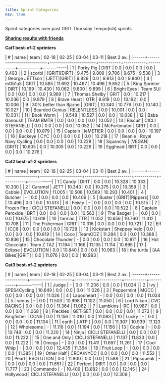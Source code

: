 ```yaml
---
title: Sprint Categories
nav: true
---
```


Sprint categories over past GRIT Thursday Tempo(ish) sprints

[**Sharing results with friends**](https://forums.zwift.com/t/sharing-results-with-friends/534276/16 "Sharing with friends at Zwift forum")

**Cat1 best-of-2 sprinters**

| #    | name                      | team                  | 02-18     | 02-25     | 03-04     | 03-11     | Best 2 av. |
|------+---------------------------+-----------------------+-----------+-----------+-----------+-----------+------------|
| 1    | Porky Pig                 | DIRT                  | 0.0       | 0.0       | 0.0       | 0.0       | 9.493      |
| 2    | scorbi                    | [GRIT][DIRT]          | 9.475     | 9.809     | 9.706     | 9.675     | 9.538      |
| 3    | George JETTson            | [JETT][GRIT]          | 9.829     | 0.0       | 9.913     | 0.0       | 9.840      |
| 4    | mOb1u5                    | GRIT                  | 10.585    | 11.692    | 10.467    | 10.496    | 9.852      |
| 5    | King Sprinter             | DIRT                  | 10.199    | 10.430    | 10.062    | 9.800     | 9.899      |
| 6    | Bright Eyes               | Team SUI              | 0.0       | 0.0       | 0.0       | 0.0       | 9.969      |
| 7    | Thomas Shelby             | GRIT                  | 0.0       | 10.217    | 10.036    | 0.0       | 9.979      |
| 8    | Brave Heart               | OTR                   | 9.819     | 0.0       | 10.192    | 0.0       | 10.006     |
| 9    | 30% better than Bjarne    | [GRIT]                | 10.340    | 10.776    | 0.0       | 10.140    | 10.027     |
| 10   | Bearded Genius            | RELENTLESS            | 0.0       | 10.001    | 0.0       | 0.0       | 10.031     |
| 11   | Book Worm                 | -                     | 9.548     | 10.527    | 0.0       | 0.0       | 10.038     |
| 12   | Baba Ganoush              | TEAM BMTR             | 0.0       | 0.0       | 0.0       | 0.0       | 10.052     |
| 13   | Biscuit                   | CICLI STEFANELLI      | 0.0       | 0.0       | 0.0       | 0.0       | 10.052     |
| 14   | McFartonator              | GRIT                  | 0.0       | 0.0       | 0.0       | 0.0       | 10.079     |
| 15   | Captain                   | leMETIER              | 0.0       | 0.0       | 0.0       | 0.0       | 10.197     |
| 16   | Buckeye                   | CYC                   | 0.0       | 0.0       | 0.0       | 0.0       | 10.218     |
| 17   | Beanie                    | Royal Navy Cycling    | 0.0       | 0.0       | 0.0       | 0.0       | 10.228     |
| 18   | Squanchy                  | [VEGAN][GRIT]         | 10.605    | 0.0       | 10.305    | 0.0       | 10.229     |
| 19   | Egghead                   | BRT                   | 0.0       | 0.0       | 0.0       | 0.0       | 10.276     |


**Cat2 best-of-2 sprinters**

| #    | name                 | team                | 02-18     | 02-25     | 03-04     | 03-11     | Best 2 av. |
|------+----------------------+---------------------+-----------+-----------+-----------+-----------+------------|
| 1    | Candy                | DIRT                | 0.0       | 0.0       | 10.328    | 10.333    | 10.330     |
| 2    | Caramel              | JETT                | 10.343    | 0.0       | 10.375    | 0.0       | 10.359     |
| 3    | Cabbie               | EVOLUTION           | 11.005    | 10.508    | 10.569    | 10.293    | 10.401     |
| 4    | Butcher              | -                   | 0.0       | 0.0       | 0.0       | 0.0       | 10.406     |
| 5    | Buster               | [GRIT][Rippers]     | 0.0       | 10.496    | 0.0       | 0.0       | 10.513     |
| 6    | Feisty               | -                   | 0.0       | 0.0       | 0.0       | 0.0       | 10.515     |
| 7    | Frozen Fire          | CICLI STEFANELLI    | 0.0       | 0.0       | 0.0       | 0.0       | 10.522     |
| 8    | Captain Peroxide     | BRT                 | 0.0       | 0.0       | 0.0       | 0.0       | 10.563     |
| 9    | The Badger           | -                   | 0.0       | 0.0       | 0.0       | 10.675    | 10.618     |
| 10   | tarmac               | TTR                 | 11.052    | 10.656    | 10.760    | 11.312    | 10.708     |
| 11   | The Fisherman        | GRIT                | 10.316    | 0.0       | 0.0       | 0.0       | 10.721     |
| 12   | Elf                  | (CCI)               | 0.0       | 0.0       | 0.0       | 0.0       | 10.728     |
| 13   | Kickstart            | Sheppey Velo        | 0.0       | 0.0       | 0.0       | 0.0       | 10.819     |
| 14   | Coco                 | TeamODZ             | 11.284    | 0.0       | 0.0       | 10.388    | 10.836     |
| 15   | Chocolate Thunder    | -                   | 0.0       | 0.0       | 0.0       | 0.0       | 10.871     |
| 16   | Hot Chocolate        | Team Z TAZ          | 11.194    | 11.166    | 11.135    | 11.114    | 10.895     |
| 17   | Eclipse              | EVOLUTION           | 0.0       | 10.840    | 0.0       | 0.0       | 10.963     |
| 18   | the turtle           | [AA Bikes][GRIT]    | 0.0       | 11.076    | 0.0       | 0.0       | 10.993     |

**Cat3 best-of-2 sprinters**

| #    | name            | team                | 02-18     | 02-25     | 03-04     | 03-11     | Best 2 av. |
|------+-----------------+---------------------+-----------+-----------+-----------+-----------+------------|
| 1    | Judge           | -                   | 0.0       | 11.206    | 0.0       | 0.0       | 11.024     |
| 2    | Ivy             | SPES4Cycling        | 10.649    | 0.0       | 0.0       | 0.0       | 11.026     |
| 3    | Peppermint      | MGCC                | 0.0       | 0.0       | 0.0       | 0.0       | 11.026     |
| 4    | Lapooheart      | -                   | 0.0       | 0.0       | 0.0       | 0.0       | 11.034     |
| 5    | venus           | -                   | 0.0       | 11.503    | 10.998    | 11.102    | 11.050     |
| 6    | Lord Nikon      | CVC RACING          | 0.0       | 0.0       | 0.0       | 11.364    | 11.062     |
| 7    | Lambkins        | IRC                 | 10.987    | 0.0       | 0.0       | 0.0       | 11.068     |
| 8    | Freckles        | GET-SET             | 0.0       | 0.0       | 0.0       | 0.0       | 11.073     |
| 9    | Kingfisher      | CCNS                | 0.0       | 11.156    | 11.010    | 0.0       | 11.083     |
| 10   | Lucky           | -                   | 0.0       | 0.0       | 0.0       | 0.0       | 11.104     |
| 11   | earth           | [ ATP ]             | 0.0       | 0.0       | 11.307    | 10.939    | 11.123     |
| 12   | Wholesome       | -                   | 11.116    | 0.0       | 11.194    | 0.0       | 11.156     |
| 13   | Cookie          | -                   | 0.0       | 10.748    | 0.0       | 0.0       | 11.220     |
| 14   | Ninja           | CICLI STEFANELLI    | 0.0       | 0.0       | 0.0       | 0.0       | 11.222     |
| 15   | One and Only    | CICLI STEFANELLI    | 11.137    | 11.833    | 0.0       | 0.0       | 11.222     |
| 16   | Omega           | -                   | 0.0       | 0.0       | 11.411    | 11.697    | 11.261     |
| 17   | Cool Whip       | -                   | 0.0       | 0.0       | 0.0       | 12.435    | 11.364     |
| 18   | Fruit Loop      | -                   | 0.0       | 0.0       | 0.0       | 0.0       | 11.385     |
| 19   | Other Half      | CRCA/NYCC           | 0.0       | 0.0       | 0.0       | 0.0       | 11.552     |
| 20   | Pearl           | EVOLUTION           | 0.0       | 11.800    | 0.0       | 0.0       | 11.588     |
| 21   | Pipsqueak       | -                   | 0.0       | 0.0       | 0.0       | 0.0       | 11.651     |
| 22   | Perfect         | DIRT                | 0.0       | 0.0       | 0.0       | 0.0       | 11.777     |
| 23   | Commando        | -                   | 10.409    | 13.882    | 0.0       | 0.0       | 12.145     |
| 24   | Hollywood       | CICLI STEFANELLI    | 0.0       | 0.0       | 0.0       | 0.0       | 12.309     |
